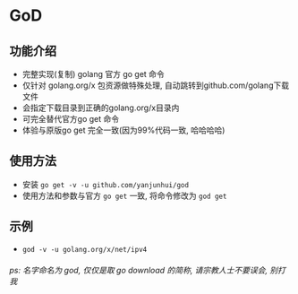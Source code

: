 # GoD 
## 功能介绍

* 完整实现(复制) golang 官方 go get 命令
* 仅针对 golang.org/x 包资源做特殊处理, 自动跳转到github.com/golang下载文件
* 会指定下载目录到正确的golang.org/x目录内
* 可完全替代官方go get 命令
* 体验与原版go get 完全一致(因为99%代码一致, 哈哈哈哈)

## 使用方法

* 安装 `go get -v -u github.com/yanjunhui/god`
* 使用方法和参数与官方 `go get` 一致, 将命令修改为 `god get`

## 示例
*  `god -v -u golang.org/x/net/ipv4`
 


###### ps: 名字命名为 god, 仅仅是取 go download 的简称, 请宗教人士不要误会, 别打我

